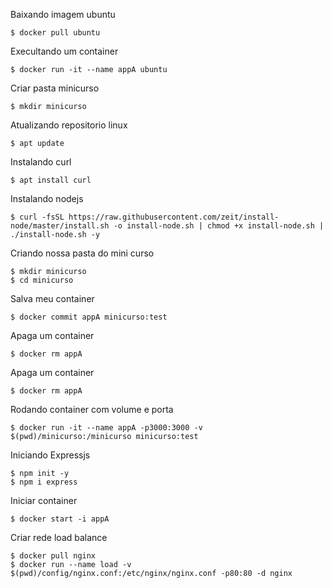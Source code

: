 Baixando imagem ubuntu

```shell
$ docker pull ubuntu
```

Execultando um container

```shell
$ docker run -it --name appA ubuntu
```

Criar pasta minicurso
```shell
$ mkdir minicurso
```

Atualizando repositorio linux
```shell
$ apt update
```

Instalando curl
```shell
$ apt install curl
```

Instalando nodejs
```shell
$ curl -fsSL https://raw.githubusercontent.com/zeit/install-node/master/install.sh -o install-node.sh | chmod +x install-node.sh | ./install-node.sh -y
```

Criando nossa pasta do mini curso
```shell
$ mkdir minicurso
$ cd minicurso
```

Salva meu container
```shell
$ docker commit appA minicurso:test
```

Apaga um container
```shell
$ docker rm appA
```

Apaga um container
```shell
$ docker rm appA
```

Rodando container com volume e porta
```shell
$ docker run -it --name appA -p3000:3000 -v $(pwd)/minicurso:/minicurso minicurso:test
```

Iniciando Expressjs
```shell
$ npm init -y
$ npm i express
```

Iniciar container

```shell
$ docker start -i appA 
```

Criar rede load balance
```shell
$ docker pull nginx
$ docker run --name load -v $(pwd)/config/nginx.conf:/etc/nginx/nginx.conf -p80:80 -d nginx 
```






